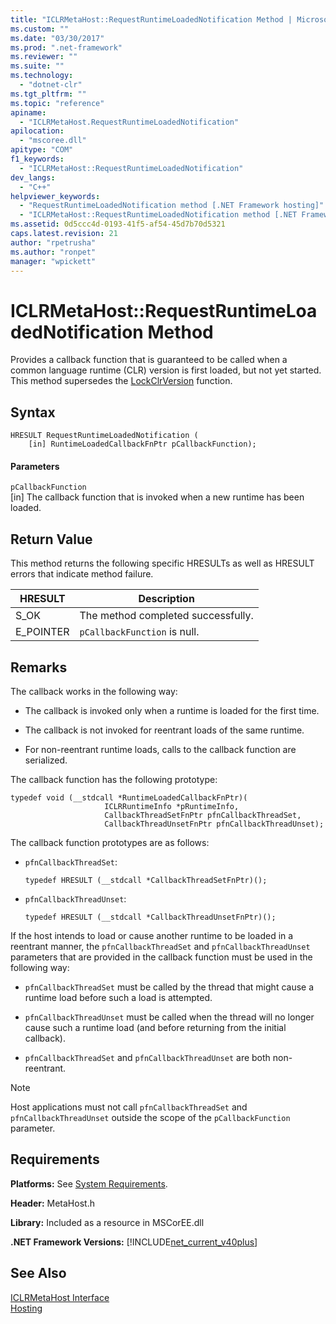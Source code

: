 ```yaml
---
title: "ICLRMetaHost::RequestRuntimeLoadedNotification Method | Microsoft Docs"
ms.custom: ""
ms.date: "03/30/2017"
ms.prod: ".net-framework"
ms.reviewer: ""
ms.suite: ""
ms.technology: 
  - "dotnet-clr"
ms.tgt_pltfrm: ""
ms.topic: "reference"
apiname: 
  - "ICLRMetaHost.RequestRuntimeLoadedNotification"
apilocation: 
  - "mscoree.dll"
apitype: "COM"
f1_keywords: 
  - "ICLRMetaHost::RequestRuntimeLoadedNotification"
dev_langs: 
  - "C++"
helpviewer_keywords: 
  - "RequestRuntimeLoadedNotification method [.NET Framework hosting]"
  - "ICLRMetaHost::RequestRuntimeLoadedNotification method [.NET Framework hosting]"
ms.assetid: 0d5ccc4d-0193-41f5-af54-45d7b70d5321
caps.latest.revision: 21
author: "rpetrusha"
ms.author: "ronpet"
manager: "wpickett"
---
```

# ICLRMetaHost::RequestRuntimeLoadedNotification Method
Provides a callback function that is guaranteed to be called when a common language runtime (CLR) version is first loaded, but not yet started. This method supersedes the [LockClrVersion](../../../../docs/framework/unmanaged-api/hosting/lockclrversion-function.md) function.  
  
## Syntax  
  
```  
HRESULT RequestRuntimeLoadedNotification (  
    [in] RuntimeLoadedCallbackFnPtr pCallbackFunction);  
```  
  
#### Parameters  
 `pCallbackFunction`  
 [in] The callback function that is invoked when a new runtime has been loaded.  
  
## Return Value  
 This method returns the following specific HRESULTs as well as HRESULT errors that indicate method failure.  
  
|HRESULT|Description|  
|-------------|-----------------|  
|S_OK|The method completed successfully.|  
|E_POINTER|`pCallbackFunction` is null.|  
  
## Remarks  
 The callback works in the following way:  
  
-   The callback is invoked only when a runtime is loaded for the first time.  
  
-   The callback is not invoked for reentrant loads of the same runtime.  
  
-   For non-reentrant runtime loads, calls to the callback function are serialized.  
  
 The callback function has the following prototype:  
  
```  
typedef void (__stdcall *RuntimeLoadedCallbackFnPtr)(  
                     ICLRRuntimeInfo *pRuntimeInfo,  
                     CallbackThreadSetFnPtr pfnCallbackThreadSet,  
                     CallbackThreadUnsetFnPtr pfnCallbackThreadUnset);  
```  
  
 The callback function prototypes are as follows:  
  
-   `pfnCallbackThreadSet`:  
  
    ```  
    typedef HRESULT (__stdcall *CallbackThreadSetFnPtr)();  
    ```  
  
-   `pfnCallbackThreadUnset`:  
  
    ```  
    typedef HRESULT (__stdcall *CallbackThreadUnsetFnPtr)();  
    ```  
  
 If the host intends to load or cause another runtime to be loaded in a reentrant manner, the `pfnCallbackThreadSet` and `pfnCallbackThreadUnset` parameters that are provided in the callback function must be used in the following way:  
  
-   `pfnCallbackThreadSet` must be called by the thread that might cause a runtime load before such a load is attempted.  
  
-   `pfnCallbackThreadUnset` must be called when the thread will no longer cause such a runtime load (and before returning from the initial callback).  
  
-   `pfnCallbackThreadSet` and `pfnCallbackThreadUnset` are both non-reentrant.  
  
> [!NOTE]
>  Host applications must not call `pfnCallbackThreadSet` and `pfnCallbackThreadUnset` outside the scope of the `pCallbackFunction` parameter.  
  
## Requirements  
 **Platforms:** See [System Requirements](../../../../docs/framework/get-started/system-requirements.md).  
  
 **Header:** MetaHost.h  
  
 **Library:** Included as a resource in MSCorEE.dll  
  
 **.NET Framework Versions:** [!INCLUDE[net_current_v40plus](../../../../includes/net-current-v40plus-md.md)]  
  
## See Also  
 [ICLRMetaHost Interface](../../../../docs/framework/unmanaged-api/hosting/iclrmetahost-interface.md)   
 [Hosting](../../../../docs/framework/unmanaged-api/hosting/index.md)